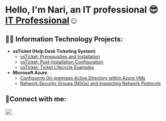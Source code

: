 <h1>Hello, I'm Nari, an IT professional 😎 <a href="www.linkedin.com/in/nari-garrett-9b1954199">IT Professional</a>☺</h1>

<h2>👨‍💻 Information Technology Projects:</h2>

- <b>osTicket (Help Desk Ticketing System)</b>
  - [osTicket: Prerequisites and Installation](https://github.com/nkgarrett/osticket-prereqs)
  - [osTicket: Post-Installation Configuration](https://github.com/nkgarrett/post-install-config)
  - [osTicket: Ticket Lifecycle Examples](https://github.com/nkgarrett/ticket-lifecycle)
- <b>Microsoft Azure</b>
  - [Configuring On-premises Active Directory within Azure VMs](https://github.com/nkgarrett/configure-ad)
  - [Network Security Groups (NSGs) and Inspecting Network Protocols](https://github.com/nkgarrett/azure-network-protocols)

<h2>🤳Connect with me:</h2>

[<img align="left" alt="Nari | LinkedIn" width="22px" src="https://cdn.jsdelivr.net/npm/simple-icons@v3/icons/linkedin.svg" />][linkedin]

[linkedin]: https://linkedin.com/in/nari-garrett-9b1954199
